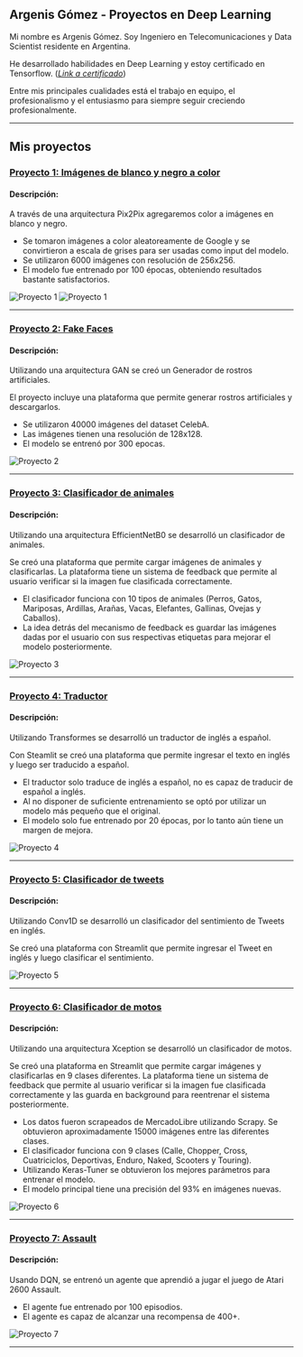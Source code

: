 ## Argenis Gómez - Proyectos en Deep Learning

Mi nombre es Argenis Gómez. Soy Ingeniero en Telecomunicaciones y Data Scientist residente en Argentina.

He desarrollado habilidades en Deep Learning y estoy certificado en Tensorflow. ([_Link a certificado_](https://www.credential.net/313eb6f7-4a64-4ce0-b20f-62625d615898))

Entre mis principales cualidades está el trabajo en equipo, el profesionalismo y el entusiasmo para siempre seguir creciendo profesionalmente.

---
## Mis proyectos

### [Proyecto 1: Imágenes de blanco y negro a color](https://github.com/argenis-gomez/Imagenes-BN-a-Color.git)
#### Descripción:
A través de una arquitectura Pix2Pix agregaremos color a imágenes en blanco y negro.

* Se tomaron imágenes a color aleatoreamente de Google y se convirtieron a escala de grises para ser usadas como input del modelo.
* Se utilizaron 6000 imágenes con resolución de 256x256.
* El modelo fue entrenado por 100 épocas, obteniendo resultados bastante satisfactorios.

![Proyecto 1](images/Proyecto1_2.png)
![Proyecto 1](images/Proyecto1_3.png)

---

### [Proyecto 2: Fake Faces](https://github.com/argenis-gomez/Fake-Faces)
#### Descripción:
Utilizando una arquitectura GAN se creó un Generador de rostros artificiales.

El proyecto incluye una plataforma que permite generar rostros artificiales y descargarlos.

* Se utilizaron 40000 imágenes del dataset CelebA.
* Las imágenes tienen una resolución de 128x128.
* El modelo se entrenó por 300 epocas.

![Proyecto 2](images/Proyecto2.png)

---

### [Proyecto 3: Clasificador de animales](https://github.com/argenis-gomez/Clasificador-de-animales)
#### Descripción:
Utilizando una arquitectura EfficientNetB0 se desarrolló un clasificador de animales.

Se creó una plataforma que permite cargar imágenes de animales y clasificarlas. La plataforma tiene un sistema de feedback que permite al usuario verificar si la imagen fue clasificada correctamente.

* El clasificador funciona con 10 tipos de animales (Perros, Gatos, Mariposas, Ardillas, Arañas, Vacas, Elefantes, Gallinas, Ovejas y Caballos).
* La idea detrás del mecanismo de feedback es guardar las imágenes dadas por el usuario con sus respectivas etiquetas para mejorar el modelo posteriormente.

![Proyecto 3](images/Proyecto3.png)

---

### [Proyecto 4: Traductor](https://github.com/argenis-gomez/Traductor)
#### Descripción:
Utilizando Transformes se desarrolló un traductor de inglés a español.

Con Steamlit se creó una plataforma que permite ingresar el texto en inglés y luego ser traducido a español.

* El traductor solo traduce de inglés a español, no es capaz de traducir de español a inglés.
* Al no disponer de suficiente entrenamiento se optó por utilizar un modelo más pequeño que el original.
* El modelo solo fue entrenado por 20 épocas, por lo tanto aún tiene un margen de mejora.

![Proyecto 4](images/Proyecto4.png)

---

### [Proyecto 5: Clasificador de tweets](https://github.com/argenis-gomez/Clasificador-de-Tweets)
#### Descripción:
Utilizando Conv1D se desarrolló un clasificador del sentimiento de Tweets en inglés.

Se creó una plataforma con Streamlit que permite ingresar el Tweet en inglés y luego clasificar el sentimiento.

![Proyecto 5](images/Proyecto5.png)

---

### [Proyecto 6: Clasificador de motos](https://github.com/argenis-gomez/Clasificador-de-motos)
#### Descripción:
Utilizando una arquitectura Xception se desarrolló un clasificador de motos.

Se creó una plataforma en Streamlit que permite cargar imágenes y clasificarlas en 9 clases diferentes. La plataforma tiene un sistema de feedback que permite al usuario verificar si la imagen fue clasificada correctamente y las guarda en background para reentrenar el sistema posteriormente.

* Los datos fueron scrapeados de MercadoLibre utilizando Scrapy. Se obtuvieron aproximadamente 15000 imágenes entre las diferentes clases.
* El clasificador funciona con 9 clases (Calle, Chopper, Cross, Cuatriciclos, Deportivas, Enduro, Naked, Scooters y Touring).
* Utilizando Keras-Tuner se obtuvieron los mejores parámetros para entrenar el modelo.
* El modelo principal tiene una precisión del 93% en imágenes nuevas.

![Proyecto 6](images/Proyecto6.png)

---

### [Proyecto 7: Assault](https://github.com/argenis-gomez/Assault)
#### Descripción:
Usando DQN, se entrenó un agente que aprendió a jugar el juego de Atari 2600 Assault.

* El agente fue entrenado por 100 episodios.
* El agente es capaz de alcanzar una recompensa de 400+.

![Proyecto 7](images/Proyecto7.gif)

---
